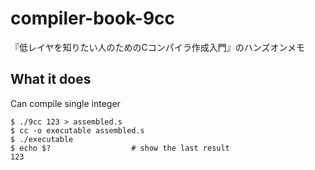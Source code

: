 # compiler-book-9cc
『低レイヤを知りたい人のためのCコンパイラ作成入門』のハンズオンメモ

## What it does

Can compile single integer
```
$ ./9cc 123 > assembled.s
$ cc -o executable assembled.s
$ ./executable
$ echo $?                  # show the last result
123
```
